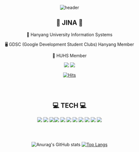 <div align="center">

![header](https://capsule-render.vercel.app/api?type=waving&color=FFBABA&fontColor=FFFFFF&height=300&section=header&text=KIMJINA&fontSize=90)

## 🌱 JINA 🌱
🏫 Hanyang University Information Systems

🖥 GDSC (Google Development Student Clubs) Hanyang Member

👯 HUHS Member

<a href="https://wlsdk7245.github.io"><img src="https://img.shields.io/badge/Tech Blog-222222?style=flat-square&logo=GitHub&logoColor=white"/></a> <a href='https://www.instagram.com/wlsdk7245/'><img src="https://img.shields.io/badge/Instagram-E4405F?style=flat-square&logo=Instagram&logoColor=white"/></a>

[![Hits](https://hits.seeyoufarm.com/api/count/incr/badge.svg?url=https%3A%2F%2Fgithub.com%2Fgjbae1212%2Fhit-counter&count_bg=%23FFBABA&title_bg=%23555555&icon=&icon_color=%23E7E7E7&title=hits&edge_flat=false)](https://hits.seeyoufarm.com)

<br/>
<br/>

## 💻 TECH 💻
<img src="https://img.shields.io/badge/Javascript-F7DF1E?style=flat-square&logo=JavaScript&logoColor=white"/> <img src="https://img.shields.io/badge/Typescript-3178C6?style=flat-square&logo=TypeScript&logoColor=white"/>
<img src="https://img.shields.io/badge/css-1572B6?style=flat-square&logo=CSS3&logoColor=white"/><img src="https://img.shields.io/badge/Amazon AWS-232F3E?style=flat-square&logo=AmazonAWS&logoColor=white"/> <img src="https://img.shields.io/badge/MySQL-4479A1?style=flat-square&logo=MySQL&logoColor=white"/> <img src="https://img.shields.io/badge/C++-00599C?style=flat-square&logo=C%2B%2B&logoColor=white"/> <img src="https://img.shields.io/badge/C-A8B9CC?style=flat-square&logo=C&logoColor=white"/> <img src="https://img.shields.io/badge/MongoDB-47A248?style=flat-square&logo=MongoDB&logoColor=white"/> <img src="https://img.shields.io/badge/Next.js-000000?style=flat-square&logo=Next.js&logoColor=white"/> <img src="https://img.shields.io/badge/React-61DAFB?style=flat-square&logo=React&logoColor=white"/> <img src="https://img.shields.io/badge/ReactQuery-FF4154?style=flat-square&logo=ReactQuery&logoColor=white"/>

<br/>
<br/>

![Anurag's GitHub stats](https://github-readme-stats.vercel.app/api?username=wlsdk7245&count_private=true&theme=dracula) [![Top Langs](https://github-readme-stats.vercel.app/api/top-langs/?username=anuraghazra&layout=compact&theme=dracula)](https://github.com/anuraghazra/github-readme-stats)

</div>
